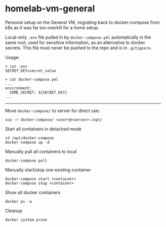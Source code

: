 # homelab-vm-general

Personal setup on the General VM, migrating back to docker-compose from k8s as it was far too overkill for a home setup.

Local-only `.env` file pulled in by `docker-compose.yml` automatically in the same root, used for sensitive information, as an alternative to docker secrets. This file must never be pushed to the repo and is in `.gitignore`.

Usage:
```
> cat .env
SECRET_KEY=secret_value

> cat docker-compose.yml
...
environment:
  SOME_SECRET: ${SECRET_KEY}
...
```

---

Move `docker-compose/` to server for direct use:
```
scp -r docker-compose/ <user>@<server>:/opt/
```

Start all containers in detached mode
```
cd /opt/docker-compose
docker-compose up -d
```

Manually pull all containers to local
```
docker-compose pull
```

Manually start/stop one existing container
```
docker-compose start <container>
docker-compose stop <container>
```

Show all docker containers
```
docker ps -a
```

Cleanup
```
docker system prune
```